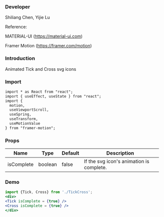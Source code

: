 ### **Developer**

Shiliang Chen, Yijie Lu

Reference: 

MATERIAL-UI (https://material-ui.com)

Framer Motion (https://framer.com/motion)

### **Introduction**

Animated Tick and Cross svg icons

### **Import**

```html
import * as React from "react";
import { useEffect, useState } from "react";
import {
  motion,
  useViewportScroll,
  useSpring,
  useTransform,
  useMotionValue
} from "framer-motion";
```

### **Props**

| Name         | Type   | Default | Description                                        |
| ------------ | ------ | ------- | -------------------------------------------------- |
| isComplete        | boolean | false  | If the svg icon's animation is complete.            |

### **Demo**

```jsx
import {Tick, Cross} from './TickCross';
<div>
<Tick isComplete = {true} />
<Cross isComplete = {true} />
</div>
```
